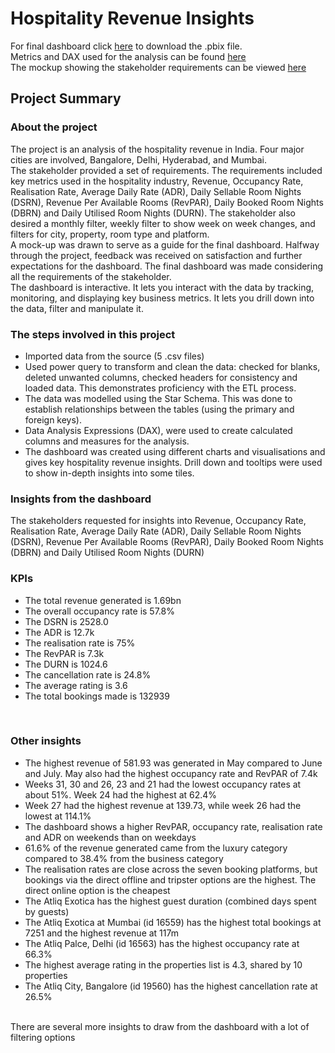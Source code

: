 # Hospitality Revenue Insights

For final dashboard click [here](https://github.com/LJ-Luka/More_PowerBI_Projects/blob/main/Project/Hospitality_dashboard.pbix) to download the .pbix file. </br>
Metrics and DAX used for the analysis can be found [here](https://github.com/LJ-Luka/More_PowerBI_Projects/blob/main/Project/metrics%20list.xlsx) </br>
The mockup showing the stakeholder requirements can be viewed [here](https://github.com/LJ-Luka/More_PowerBI_Projects/blob/main/Project/mock%20up%20dashboard_atliq%20grands.png) </br>

## Project Summary

### About the project  

The project is an analysis of the hospitality revenue in India. Four major cities are involved, Bangalore, Delhi, Hyderabad, and Mumbai.  </br>
The stakeholder provided a set of requirements. The requirements included key metrics used in the hospitality industry, Revenue, Occupancy Rate, Realisation Rate, Average Daily Rate (ADR), Daily Sellable Room Nights (DSRN), Revenue Per Available Rooms (RevPAR), Daily Booked Room Nights (DBRN) and Daily Utilised Room Nights (DURN). The stakeholder also desired a monthly filter, weekly filter to show week on week changes, and filters for city, property, room type and platform. </br>
A mock-up was drawn to serve as a guide for the final dashboard. Halfway through the project, feedback was received on satisfaction and further expectations for the dashboard. The final dashboard was made considering all the requirements of the stakeholder.  </br>
The dashboard is interactive. It lets you interact with the data by tracking, monitoring, and displaying key business metrics. It lets you drill down into the data, filter and manipulate it.  </br>  
### The steps involved in this project

- Imported data from the source (5 .csv files)
- Used power query to transform and clean the data: checked for blanks, deleted unwanted columns, checked headers for consistency and loaded data. This demonstrates proficiency with the ETL process.
- The data was modelled using the Star Schema. This was done to establish relationships between the tables (using the primary and foreign keys).
- Data Analysis Expressions (DAX), were used to create calculated columns and measures for the analysis.
- The dashboard was created using different charts and visualisations and gives key hospitality revenue insights. Drill down and tooltips were used to show in-depth insights into some tiles. </br>

### Insights from the dashboard
The stakeholders requested for insights into Revenue, Occupancy Rate, Realisation Rate, Average Daily Rate (ADR), Daily Sellable Room Nights (DSRN), Revenue Per Available Rooms (RevPAR), Daily Booked Room Nights (DBRN) and Daily Utilised Room Nights (DURN) </br>

### KPIs
- The total revenue generated is 1.69bn
- The overall occupancy rate is 57.8%
- The DSRN is 2528.0
- The ADR is 12.7k
- The realisation rate is 75%
- The RevPAR is 7.3k
- The DURN is 1024.6
- The cancellation rate is 24.8% 
- The average rating is 3.6
- The total bookings made is 132939
</br>

### Other insights
- The highest revenue of 581.93 was generated in May compared to June and July. May also had the highest occupancy rate and RevPAR of 7.4k
- Weeks 31, 30 and 26, 23 and 21 had the lowest occupancy rates at about 51%. Week 24 had the highest at 62.4%
- Week 27 had the highest revenue at 139.73, while week 26 had the lowest at 114.1%
- The dashboard shows a higher RevPAR, occupancy rate, realisation rate and ADR on weekends than on weekdays
- 61.6% of the revenue generated came from the luxury category compared to 38.4% from the business category
- The realisation rates are close across the seven booking platforms, but bookings via the direct offline and tripster options are the highest. The direct online option is the cheapest
- The Atliq Exotica has the highest guest duration (combined days spent by guests)
- The Atliq Exotica at Mumbai (id 16559) has the highest total bookings at 7251 and the highest revenue at 117m
- The Atliq Palce, Delhi (id 16563) has the highest occupancy rate at 66.3%
- The highest average rating in the properties list is 4.3, shared by 10 properties
- The Atliq City, Bangalore (id 19560) has the highest cancellation rate at 26.5%
</br>
There are several more insights to draw from the dashboard with a lot of filtering options
